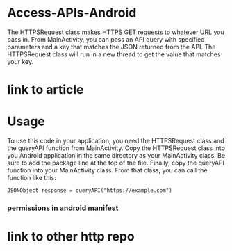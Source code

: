 # Access-APIs-Android

The HTTPSRequest class makes HTTPS GET requests to whatever URL you pass in. From MainActivity, you can pass an API query with specified parameters and a key that matches the JSON returned from the API. The HTTPSRequest class will run in a new thread to get the value that matches your key.

# link to article

# Usage

To use this code in your application, you need the HTTPSRequest class and the queryAPI function from MainActivity. Copy the HTTPSRequest class into you Android application in the same directory as your MainActivity class. Be sure to add the package line at the top of the file. Finally, copy the queryAPI function into your MainActivity class. From that class, you can call the function like this:

    JSONObject response = queryAPI("https://example.com")

### permissions in android manifest

# link to other http repo